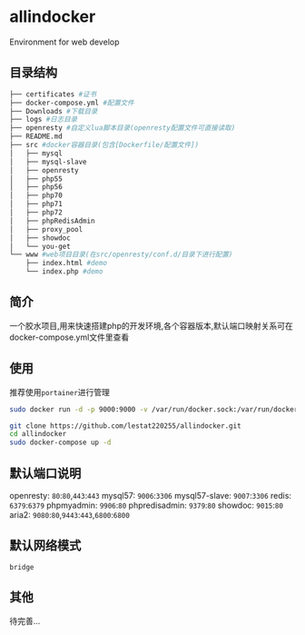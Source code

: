 # allindocker
Environment for web develop

## 目录结构
```bash
├── certificates #证书
├── docker-compose.yml #配置文件
├── Downloads #下载目录
├── logs #日志目录
├── openresty #自定义lua脚本目录(openresty配置文件可直接读取)
├── README.md
├── src #docker容器目录(包含[Dockerfile/配置文件])
│   ├── mysql
│   ├── mysql-slave
│   ├── openresty
│   ├── php55
│   ├── php56
│   ├── php70
│   ├── php71
│   ├── php72
│   ├── phpRedisAdmin
│   ├── proxy_pool
│   ├── showdoc
│   └── you-get
└── www #web项目目录(在src/openresty/conf.d/目录下进行配置)
    ├── index.html #demo
    └── index.php #demo
```

## 简介
一个胶水项目,用来快速搭建php的开发环境,各个容器版本,默认端口映射关系可在docker-compose.yml文件里查看

## 使用
推荐使用`portainer`进行管理

```bash
sudo docker run -d -p 9000:9000 -v /var/run/docker.sock:/var/run/docker.sock -v portainer_data:/data --name portainer --restart=always portainer/portainer
```

```bash
git clone https://github.com/lestat220255/allindocker.git
cd allindocker
sudo docker-compose up -d
```

## 默认端口说明
openresty: `80`:`80`,`443`:`443`
mysql57: `9006`:`3306`
mysql57-slave: `9007`:`3306`
redis: `6379`:`6379`
phpmyadmin: `9906`:`80`
phpredisadmin: `9379`:`80`
showdoc: `9015`:`80`
aria2: `9080`:`80`,`9443`:`443`,`6800`:`6800`

## 默认网络模式
`bridge`

## 其他
待完善...